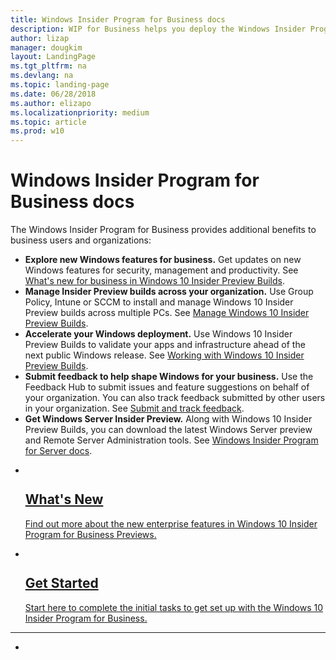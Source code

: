 ```yaml
---
title: Windows Insider Program for Business docs
description: WIP for Business helps you deploy the Windows Insider Program in your enterprise. The docs cover the new enterprise features we'd like you to test and describes how to do the most common tasks. If you are an administrator or a user in a business environment, you're in the right place. 
author: lizap
manager: dougkim
layout: LandingPage
ms.tgt_pltfrm: na
ms.devlang: na
ms.topic: landing-page
ms.date: 06/28/2018
ms.author: elizapo
ms.localizationpriority: medium
ms.topic: article
ms.prod: w10
---
```

# Windows Insider Program for Business docs

The Windows Insider Program for Business provides additional benefits to business users and organizations: 
* __Explore new Windows features for business.__ Get updates on new Windows features for security, management and productivity. See [What's new for business in Windows 10 Insider Preview Builds](https://docs.microsoft.com/windows-insider/at-work-pro/wip-4-biz-whats-new). 
* __Manage Insider Preview builds across your organization.__ Use Group Policy, Intune or SCCM to install and manage Windows 10 Insider Preview builds across multiple PCs. See [Manage Windows 10 Insider Preview Builds](https://docs.microsoft.com/windows-insider/at-work-pro/wip-4-biz-manage). 
* __Accelerate your Windows deployment.__ Use Windows 10 Insider Preview Builds to validate your apps and infrastructure ahead of the next public Windows release. See [Working with Windows 10 Insider Preview Builds](https://docs.microsoft.com/windows-insider/at-work-pro/wip-4-biz-explore-and-validate). 
* __Submit feedback to help shape Windows for your business.__ Use the Feedback Hub to submit issues and feature suggestions on behalf of your organization. You can also track feedback submitted by other users in your organization. See [Submit and track feedback](https://docs.microsoft.com/windows-insider/at-work-pro/wip-4-biz-feedback). 
* __Get Windows Server Insider Preview.__ Along with Windows 10 Insider Preview Builds, you can download the latest Windows Server preview and Remote Server Administration tools. See [Windows Insider Program for Server docs](https://docs.microsoft.com/windows-insider/at-work/).

<ul class="cardsF panelContent">
    <li>
        <a href="wip-4-biz-whats-new.md">
        <div class="cardSize">
            <div class="cardPadding">
                <div class="card">
                    <div class="cardImageOuter">
                        <div class="cardImage">
                            <img src="https://docs.microsoft.com/media/common/i_whats-new.svg" alt="" />
                        </div>
                    </div>
                    <div class="cardText">
                        <h2>What's New</h2>
                <p>Find out more about the new enterprise features in Windows 10 Insider Program for Business Previews.</p>
                    </div>
                </div>
            </div>
        </div>
        </a>
    </li>
    <li>
        <a href="wip-4-biz-get-started.md">
        <div class="cardSize">
            <div class="cardPadding">
                <div class="card">
                    <div class="cardImageOuter">
                        <div class="cardImage">
                            <img src="https://docs.microsoft.com/media/common/i_get-started.svg" alt="" />
                        </div>
                    </div>
                    <div class="cardText">
                        <h2>Get Started</h2>
                <p>Start here to complete the initial tasks to get set up with the Windows 10 Insider Program for Business.</p>
                    </div>
                </div>
            </div>
        </div>
        </a>
    </li>
</ul>

---

<ul class="cardsF panelContent cols cols2">
    <li>
        <a href="https://docs.microsoft.com/windows-insider/at-work-pro/wip-4-biz-feedback-hub">
        <div class="cardSize">
            <div class="cardPadding">
                <div class="card">
                    <div class="cardImageOuter">
                        <div class="cardImage">
                            <img src="https://docs.microsoft.com/media/common/i_feedback.svg" alt="" />
                        </div>
                    </div>
                    <div class="cardText">
